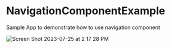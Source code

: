 # NavigationComponentExample
Sample App to demonstrate how to use navigation component


![Screen Shot 2023-07-25 at 2 17 28 PM](https://github.com/NishaKaramchandani/NavigationComponentExample/assets/16663059/7a15f1cc-1f84-45a8-84da-8f8b169990ce)
